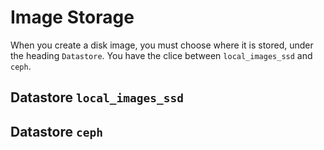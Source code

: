 # Image Storage

When you create a disk image, you must choose where it is stored, under the heading `Datastore`.
You have the clice between `local_images_ssd` and `ceph`.

## Datastore `local_images_ssd`

## Datastore `ceph`
